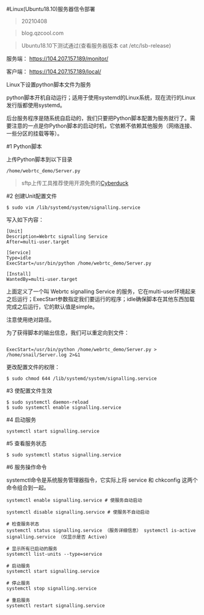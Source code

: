 
#Linux(Ubuntu18.10)服务器信令部署

>20210408

>blog.qzcool.com

>Ubuntu18.10下测试通过(查看服务器版本 cat /etc/lsb-release)

服务端：
https://104.207.157.189/monitor/

客户端：
https://104.207.157.189/local/

Linux下设置python脚本文件为服务

python脚本开机自动运行；适用于使用systemd的Linux系统，现在流行的Linux发行版都使用systemd。

后台服务程序是随系统自启动的，我们只要把Python脚本配置为服务就行了。需要注意的一点是你Python脚本的启动时机，它依赖不依赖其他服务（网络连接、一些分区的挂载等等）。

#1 Python脚本

上传Python脚本到以下目录 
```
/home/webrtc_demo/Server.py
```

> sftp上传工具推荐使用开源免费的[Cyberduck](https://cyberduck.io)

#2 创建Unit配置文件

```
$ sudo vim /lib/systemd/system/signalling.service
```
写入如下内容：

```
[Unit]
Description=Webrtc signalling Service
After=multi-user.target
 
[Service]
Type=idle
ExecStart=/usr/bin/python /home/webrtc_demo/Server.py
 
[Install]
WantedBy=multi-user.target

```

上面定义了一个叫 Webrtc signalling Service 的服务，它在multi-user环境起来之后运行；ExecStart参数指定我们要运行的程序；idle确保脚本在其他东西加载完成之后运行，它的默认值是simple。

注意使用绝对路径。

为了获得脚本的输出信息，我们可以重定向到文件：

```

ExecStart=/usr/bin/python /home/webrtc_demo/Server.py > /home/snail/Server.log 2>&1
```

更改配置文件的权限：

```
$ sudo chmod 644 /lib/systemd/system/signalling.service
```

#3 使配置文件生效

```
$ sudo systemctl daemon-reload
$ sudo systemctl enable signalling.service
```

#4 启动服务

```
systemctl start signalling.service
```
#5 查看服务状态

```
$ sudo systemctl status signalling.service
```
#6 服务操作命令

systemctl命令是系统服务管理器指令，它实际上将 service 和 chkconfig 这两个命令组合到一起。

```
systemctl enable signalling.service # 使服务自动启动
 
systemctl disable signalling.service # 使服务不自动启动

# 检查服务状态 
systemctl status signalling.service （服务详细信息） systemctl is-active signalling.service （仅显示是否 Active)

# 显示所有已启动的服务
systemctl list-units --type=service

# 启动服务
systemctl start signalling.service

# 停止服务
systemctl stop signalling.service

# 重启服务
systemctl restart signalling.service

```
